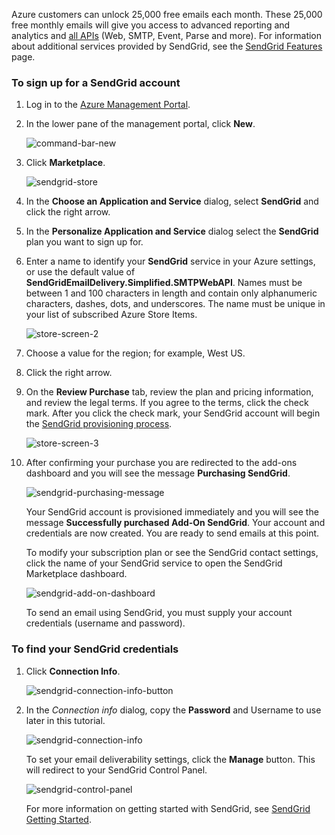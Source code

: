 Azure customers can unlock 25,000 free emails each month. These 25,000 free monthly emails will give you access to advanced reporting and analytics and [all APIs](https://sendgrid.com/docs/API_Reference/index.html) (Web, SMTP, Event, Parse and more). For information about additional services provided by SendGrid, see the [SendGrid Features](http://sendgrid.com/features) page.

### To sign up for a SendGrid account
1. Log in to the [Azure Management Portal](https://manage.windowsazure.com).
2. In the lower pane of the management portal, click **New**.
   
    ![command-bar-new](./media/sendgrid-sign-up/sendgrid_BAR_NEW.PNG)
3. Click **Marketplace**.
   
    ![sendgrid-store](./media/sendgrid-sign-up/sendgrid_offerings_store.png)
4. In the **Choose an Application and Service** dialog, select **SendGrid** and click the right arrow.
5. In the **Personalize Application and Service** dialog select the **SendGrid** plan you want to sign up for.
6. Enter a name to identify your **SendGrid** service in your Azure settings, or use the default value of **SendGridEmailDelivery.Simplified.SMTPWebAPI**. Names must be between 1 and 100 characters in length and contain only alphanumeric characters, dashes, dots, and underscores. The name must be unique in your list of subscribed Azure Store Items.
   
    ![store-screen-2](./media/sendgrid-sign-up/sendgrid_store_scrn2.png)
7. Choose a value for the region; for example, West US.
8. Click the right arrow.
9. On the **Review Purchase** tab, review the plan and pricing information, and review the legal terms. If you agree to the terms, click the check mark. After you click the check mark, your SendGrid account will begin the [SendGrid provisioning process](https://support.sendgrid.com/hc/articles/200181628-Why-is-my-account-being-provisioned-).
   
    ![store-screen-3](./media/sendgrid-sign-up/sendgrid_store_scrn3.png)
10. After confirming your purchase you are redirected to the add-ons dashboard and you will see the message **Purchasing SendGrid**.
    
    ![sendgrid-purchasing-message](./media/sendgrid-sign-up/sendgrid_purchasing_message.png)
    
    Your SendGrid account is provisioned immediately and you will see the message **Successfully purchased Add-On SendGrid**. Your account and credentials are now created. You are ready to send emails at this point. 
    
    To modify your subscription plan or see the SendGrid contact settings, click the name of your SendGrid service to open the SendGrid Marketplace dashboard. 
    
    ![sendgrid-add-on-dashboard](./media/sendgrid-sign-up/sendgrid_add-on_dashboard.png)
    
    To send an email using SendGrid, you must supply your  account credentials (username and password).

### To find your SendGrid credentials
1. Click **Connection Info**.
   
    ![sendgrid-connection-info-button](./media/sendgrid-sign-up/sendgrid_connection_info_button.png)
2. In the *Connection info* dialog, copy the **Password** and Username to use later in this tutorial.
   
    ![sendgrid-connection-info](./media/sendgrid-sign-up/sendgrid_connection_info.png)
   
    To set your email deliverability settings, click the **Manage** button. This will redirect to your SendGrid Control Panel. 
   
    ![sendgrid-control-panel](./media/sendgrid-sign-up/sendgrid_control_panel.png)
   
    For more information on getting started with SendGrid, see [SendGrid Getting Started](http://sendgrid.com/docs).

<!--images-->

[command-bar-new]: ./media/sendgrid-sign-up/sendgrid_BAR_NEW.PNG
[sendgrid-store]: ./media/sendgrid-sign-up/sendgrid_offerings_store.png
[store-screen-2]: ./media/sendgrid-sign-up/sendgrid_store_scrn2.png
[store-screen-3]: ./media/sendgrid-sign-up/sendgrid_store_scrn3.png
[sendgrid-purchasing-message]: ./media/sendgrid-sign-up/sendgrid_purchasing_message.png
[sendgrid-add-on-dashboard]: ./media/sendgrid-sign-up/sendgrid_add-on_dashboard.png
[sendgrid-connection-info]: ./media/sendgrid-sign-up/sendgrid_connection_info.png
[sendgrid-connection-info-button]: ./media/sendgrid-sign-up/sendgrid_connection_info_button.png
[sendgrid-control-panel]: ./media/sendgrid-sign-up/sendgrid_control_panel.png

<!--Links-->

[SendGrid Features]: http://sendgrid.com/features
[Azure Management Portal]: https://manage.windowsazure.com
[SendGrid Getting Started]: http://sendgrid.com/docs
[SendGrid Provisioning Process]: https://support.sendgrid.com/hc/articles/200181628-Why-is-my-account-being-provisioned-
[all APIs]: https://sendgrid.com/docs/API_Reference/index.html

